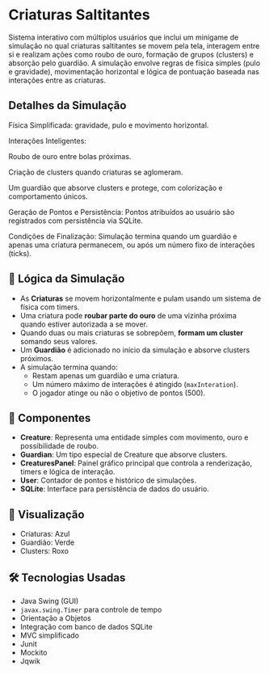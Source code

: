 
# Criaturas Saltitantes

  Sistema interativo com múltiplos usuários que inclui um minigame de simulação no qual criaturas saltitantes se movem pela tela, interagem entre si e realizam ações como roubo de ouro, formação de grupos (clusters) e absorção pelo guardião.
A simulação envolve regras de física simples (pulo e gravidade), movimentação horizontal e lógica de pontuação baseada nas interações entre as criaturas.

## Detalhes da Simulação
Física Simplificada: gravidade, pulo e movimento horizontal.

Interações Inteligentes:

Roubo de ouro entre bolas próximas.

Criação de clusters quando criaturas se aglomeram.

Um guardião que absorve clusters e protege, com colorização e comportamento únicos.

Geração de Pontos e Persistência: Pontos atribuídos ao usuário são registrados com persistência via SQLite.

Condições de Finalização: Simulação termina quando um guardião e apenas uma criatura permanecem, ou após um número fixo de interações (ticks).

## 🧠 Lógica da Simulação

- As **Criaturas** se movem horizontalmente e pulam usando um sistema de física com timers.
- Uma criatura pode **roubar parte do ouro** de uma vizinha próxima quando estiver autorizada a se mover.
- Quando duas ou mais criaturas se sobrepõem, **formam um cluster** somando seus valores.
- Um **Guardião** é adicionado no início da simulação e absorve clusters próximos.
- A simulação termina quando:
  - Restam apenas um guardião e uma criatura.
  - Um número máximo de interações é atingido (`maxInteration`).
  - O jogador atinge ou não o objetivo de pontos (500).

## 🧩 Componentes

- **Creature**: Representa uma entidade simples com movimento, ouro e possibilidade de roubo.
- **Guardian**: Um tipo especial de Creature que absorve clusters.
- **CreaturesPanel**: Painel gráfico principal que controla a renderização, timers e lógica de interação.
- **User**: Contador de pontos e histórico de simulações.
- **SQLite**: Interface para persistência de dados do usuário.

## 🎨 Visualização

- Criaturas: Azul
- Guardião: Verde
- Clusters: Roxo

## 🛠️ Tecnologias Usadas

- Java Swing (GUI)
- `javax.swing.Timer` para controle de tempo
- Orientação a Objetos
- Integração com banco de dados SQLite
- MVC simplificado
- Junit
- Mockito
- Jqwik
